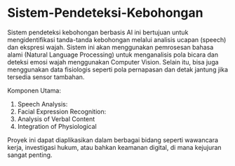 # Sistem-Pendeteksi-Kebohongan

Sistem pendeteksi kebohongan berbasis AI ini bertujuan untuk mengidentifikasi tanda-tanda kebohongan melalui analisis ucapan (speech) dan ekspresi wajah. Sistem ini akan menggunakan pemrosesan bahasa alami (Natural Language Processing) untuk menganalisis pola bicara dan deteksi emosi wajah menggunakan Computer Vision. Selain itu, bisa juga menggunakan data fisiologis seperti pola pernapasan dan detak jantung jika tersedia sensor tambahan.

Komponen Utama:

1. Speech Analysis:
2. Facial Expression Recognition:
3. Analysis of Verbal Content
4. Integration of Physiological

Proyek ini dapat diaplikasikan dalam berbagai bidang seperti wawancara kerja, investigasi hukum, atau bahkan keamanan digital, di mana kejujuran sangat penting.
